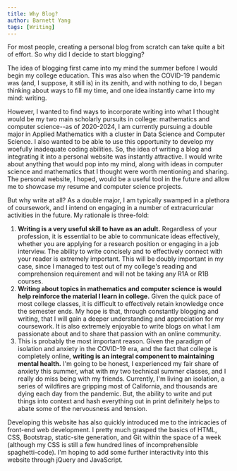 ```yaml
---
title: Why Blog?
author: Barnett Yang
tags: [Writing]
---
```

For most people, creating a personal blog from scratch can take quite a bit of effort. So why did I decide to start blogging?

The idea of blogging first came into my mind the summer before I would begin my college education. This was also when the COVID-19 pandemic was (and, I suppose, it still is) in its zenith, and with nothing to do, I began thinking about ways to fill my time, and one idea instantly came into my mind: writing.

However, I wanted to find ways to incorporate writing into what I thought would be my two main scholarly pursuits in college: mathematics and computer science--as of 2020-2024, I am currently pursuing a double major in Applied Mathematics with a cluster in Data Science and Computer Science. I also wanted to be able to use this opportunity to develop my woefully inadequate coding abilities. So, the idea of writing a blog and integrating it into a personal website was instantly attractive. I would write about anything that would pop into my mind, along with ideas in computer science and mathematics that I thought were worth mentioning and sharing. The personal website, I hoped, would be a useful tool in the future and allow me to showcase my resume and computer science projects.

But why write at all? As a double major, I am typically swamped in a plethora of coursework, and I intend on engaging in a number of extracurricular activities in the future. My rationale is three-fold:

1. **Writing is a very useful skill to have as an adult.** Regardless of your profession, it is essential to be able to communicate ideas effectively, whether you are applying for a research position or engaging in a job interview. The ability to write concisely and to effectively connect with your reader is extremely important. This will be doubly important in my case, since I managed to test out of my college's reading and comprehension requirement and will not be taking any R1A or R1B courses.
2. **Writing about topics in mathematics and computer science is would help reinforce the material I learn in college.** Given the quick pace of most college classes, it is difficult to effectively retain knowledge once the semester ends. My hope is that, through constantly blogging and writing, that I will gain a deeper understanding and appreciation for my coursework. It is also extremely enjoyable to write blogs on what I am passionate about and to share that passion with an online community.
3. This is probably the most important reason. Given the paradigm of isolation and anxiety in the COVID-19 era, and the fact that college is completely online, **writing is an integral component to maintaining mental health.** I'm going to be honest, I experienced my fair share of anxiety this summer, what with my two technical summer classes, and I really do miss being with my friends. Currently, I'm living an isolation, a series of wildfires are gripping most of California, and thousands are dying each day from the pandemic. But, the ability to write and put things into context and hash everything out in print definitely helps to abate some of the nervousness and tension.

Developing this website has also quickly introduced me to the intricacies of front-end web development. I pretty much grasped the basics of HTML, CSS, Bootstrap, static-site generation, and Git within the space of a week (although my CSS is still a few hundred lines of incomprehensible spaghetti-code). I'm hoping to add some further interactivity into this website through jQuery and JavaScript.